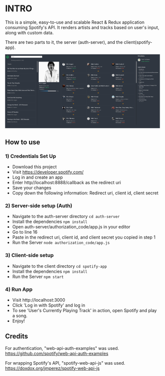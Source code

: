 # INTRO
This is a simple, easy-to-use and scalable React & Redux application consuming Spotify's API.
It renders artists and tracks based on user's input, along with custom data.

There are two parts to it, the server (auth-server), and the client(spotify-app).

![alt text](https://github.com/mbaronetti/spotify-dash/blob/master/preview.png "Preview")

## How to use

### 1) Credentials Set Up
- Download this project
- Visit https://developer.spotify.com/
- Log in and create an app
- Enter http//localhost:8888/callback as the redirect uri
- Save your changes
- Copy down the following information: Redirect uri, client id, client secret

### 2)  Server-side setup (Auth)
- Navigate to the auth-server directory `cd auth-server`
- Install the dependencies `npm install`
- Open auth-server/authorization_code/app.js in your editor
- Go to line 16
- Paste in the redirect uri, client id, and client secret you copied in step 1
- Run the Server `node authorization_code/app.js`

### 3)  Client-side setup
- Navigate to the client directory `cd spotify-app`
- Install the dependencies `npm install`
- Run the Server `npm start`

### 4)  Run App
- Visit http://localhost:3000
- Click 'Log in with Spotify' and log in
- To see 'User's Currently Playing Track' in action, open Spotify and play a song.
- Enjoy!

## Credits
For authentication, "web-api-auth-examples" was used.
https://github.com/spotify/web-api-auth-examples

For wrapping Spotify's API, "spotify-web-api-js" was used.
https://doxdox.org/jmperez/spotify-web-api-js